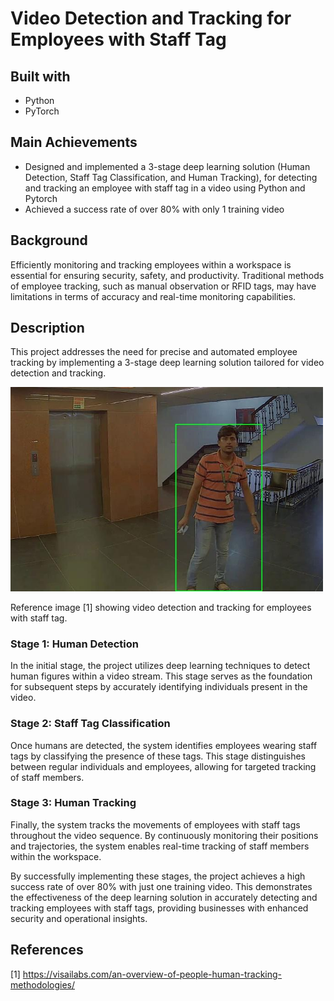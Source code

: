 # Video Detection and Tracking for Employees with Staff Tag


## Built with
- Python
- PyTorch

## Main Achievements
- Designed and implemented a 3-stage deep learning solution (Human Detection, Staff Tag Classification, and Human Tracking), for detecting and tracking an employee with staff tag in a video using Python and Pytorch
- Achieved a success rate of over 80% with only 1 training video

## Background
Efficiently monitoring and tracking employees within a workspace is essential for ensuring security, safety, and productivity. Traditional methods of employee tracking, such as manual observation or RFID tags, may have limitations in terms of accuracy and real-time monitoring capabilities.

## Description
This project addresses the need for precise and automated employee tracking by implementing a 3-stage deep learning solution tailored for video detection and tracking.

<img src="images/staff.jpg" alt="Reference image [1] showing video detection and tracking for employees with staff tag." width="500">

Reference image [1] showing video detection and tracking for employees with staff tag.

### Stage 1: Human Detection
In the initial stage, the project utilizes deep learning techniques to detect human figures within a video stream. This stage serves as the foundation for subsequent steps by accurately identifying individuals present in the video.

### Stage 2: Staff Tag Classification
Once humans are detected, the system identifies employees wearing staff tags by classifying the presence of these tags. This stage distinguishes between regular individuals and employees, allowing for targeted tracking of staff members.

### Stage 3: Human Tracking
Finally, the system tracks the movements of employees with staff tags throughout the video sequence. By continuously monitoring their positions and trajectories, the system enables real-time tracking of staff members within the workspace.

By successfully implementing these stages, the project achieves a high success rate of over 80% with just one training video. This demonstrates the effectiveness of the deep learning solution in accurately detecting and tracking employees with staff tags, providing businesses with enhanced security and operational insights.

## References
[1] https://visailabs.com/an-overview-of-people-human-tracking-methodologies/

